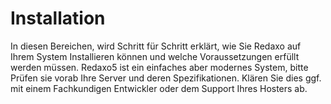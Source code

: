 # Installation

In diesen Bereichen, wird Schritt für Schritt erklärt, wie Sie Redaxo auf Ihrem System Installieren können und welche Voraussetzungen erfüllt werden müssen. Redaxo5 ist ein einfaches aber modernes System, bitte Prüfen sie vorab Ihre Server und deren Spezifikationen. Klären Sie dies ggf. mit einem Fachkundigen Entwickler oder dem Support Ihres Hosters ab.
